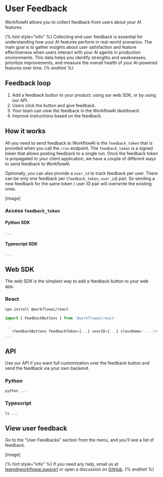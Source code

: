 # User Feedback

WorkflowAI allows you to collect feedback from users about your AI features.

{% hint style="info" %}
Collecting end user feedback is essential for understanding how your AI features perform in real-world scenarios. The main goal is to gather insights about user satisfaction and feature effectiveness when users interact with your AI agents in production environments. This data helps you identify strengths and weaknesses, prioritize improvements, and measure the overall health of your AI-powered features over time.
{% endhint %}

## Feedback loop
1. Add a feedback button to your product: using our web SDK, or by using our API.
2. Users click the button and give feedback.
3. Your team can view the feedback in the WorkflowAI dashboard.
4. Improve instructions based on the feedback.

## How it works

All you need to send feedback to WorkflowAI is the `feedback_token` that is provided when you call the `/run` endpoint. The `feedback_token` is a signed token that allows posting feedback to a single run. Once the feedback token is propagated to your client application, we have a couple of different ways to send feedback to WorkflowAI.

Optionally, you can also provide a `user_id` to track feedback per user. There can be only one feedback per (`feedback_token`, `user_id`) pair. So sending a new feedback for the same token / user ID pair will overwrite the existing ones.

[image]

### Access `feedback_token`

#### Python SDK

```python
...
```

#### Typescript SDK

```typescript
...
```

## Web SDK

The web SDK is the simplest way to add a feedback button to your web app.

### React

```bash
npm install @workflowai/react
```

```typescript
import { FeedbackButtons } from '@workflowai/react'

...
   <FeedbackButtons feedbackToken={...} userID={...} className='...'/>
...
```

## API

Use our API if you want full customization over the feedback button and send the feedback via your own backend.

### Python

```
python ...
```

### Typescript

```
ts ...
```

## View user feedback

Go to the "User Feedbacks" section from the menu, and you'll see a list of feedback.

[image]

{% hint style="info" %}
If you need any help, email us at team@workflowai.support or open a discussion on [GitHub](https://github.com/workflowai/workflowai/discussions).
{% endhint %}